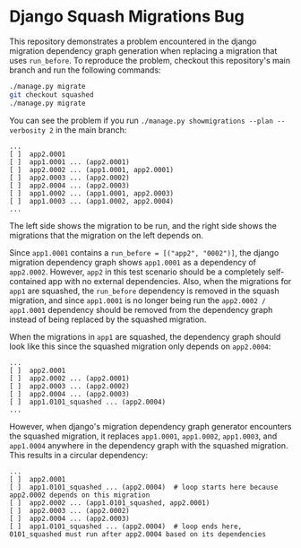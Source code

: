 # Django Squash Migrations Bug

This repository demonstrates a problem encountered in the django migration dependency graph generation when replacing a migration that uses `run_before`. To reproduce the problem, checkout this repository's main branch and run the following commands:

```bash
./manage.py migrate
git checkout squashed
./manage.py migrate
```

You can see the problem if you run `./manage.py showmigrations --plan --verbosity 2` in the main branch:

```
...
[ ]  app2.0001
[ ]  app1.0001 ... (app2.0001)
[ ]  app2.0002 ... (app1.0001, app2.0001)
[ ]  app2.0003 ... (app2.0002)
[ ]  app2.0004 ... (app2.0003)
[ ]  app1.0002 ... (app1.0001, app2.0003)
[ ]  app1.0003 ... (app1.0002, app2.0004)
...
```

The left side shows the migration to be run, and the right side shows the migrations that the migration on the left depends on.

Since `app1.0001` contains a `run_before = [("app2", "0002")]`, the django migration dependency graph shows `app1.0001` as a dependency of `app2.0002`. However, `app2` in this test scenario should be a completely self-contained app with no external dependencies. Also, when the migrations for `app1` are squashed, the `run_before` dependency is removed in the squash migration, and since `app1.0001` is no longer being run the `app2.0002 / app1.0001` dependency should be removed from the dependency graph instead of being replaced by the squashed migration.

When the migrations in `app1` are squashed, the dependency graph should look like this since the squashed migration only depends on `app2.0004`:

```
...
[ ]  app2.0001
[ ]  app2.0002 ... (app2.0001)
[ ]  app2.0003 ... (app2.0002)
[ ]  app2.0004 ... (app2.0003)
[ ]  app1.0101_squashed ... (app2.0004)
...
```

However, when django's migration dependency graph generator encounters the squashed migration, it replaces `app1.0001`, `app1.0002`, `app1.0003`, and `app1.0004` anywhere in the dependency graph with the squashed migration. This results in a circular dependency:

```
...
[ ]  app2.0001
[ ]  app1.0101_squashed ... (app2.0004)  # loop starts here because app2.0002 depends on this migration
[ ]  app2.0002 ... (app1.0101_squashed, app2.0001)
[ ]  app2.0003 ... (app2.0002)
[ ]  app2.0004 ... (app2.0003)
[ ]  app1.0101_squashed ... (app2.0004)  # loop ends here, 0101_squashed must run after app2.0004 based on its dependencies
```
```
